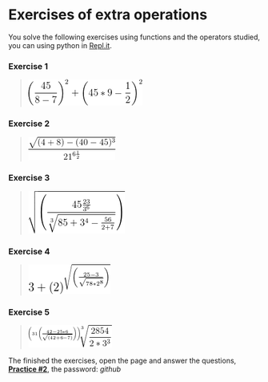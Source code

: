 # Exercises of extra operations

You solve the following exercises using functions and  the operators studied, you can using python in  [Repl.it](https://repl.it/).

### Exercise 1

  > ![python](https://github.com/psmaniac/CP01/blob/master/lesson01/02_extra_operations/Exercices/Ex02.png)
  
### Exercise 2

  > ![python](https://github.com/psmaniac/CP01/blob/master/lesson01/02_extra_operations/Exercices/Ex03.png)
  
### Exercise 3

  > ![python](https://github.com/psmaniac/CP01/blob/master/lesson01/02_extra_operations/Exercices/Ex04.png)
  
### Exercise 4

  > ![python](https://github.com/psmaniac/CP01/blob/master/lesson01/02_extra_operations/Exercices/Ex05.png)
  
### Exercise 5

  > ![python](https://github.com/psmaniac/CP01/blob/master/lesson01/02_extra_operations/Exercices/Ex06.gif)


The finished the exercises, open the page and answer the questions, [**Practice #2**](https://testmoz.com/1821372), the password: *github*
